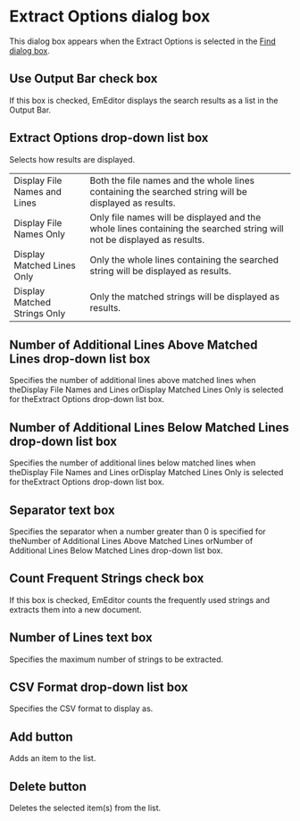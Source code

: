 # Extract Options dialog box

This dialog box appears when the
Extract Options is selected in the [Find dialog box](../find/index).

## Use Output Bar check box

If this box is checked, EmEditor displays the search results as a list in the Output Bar.

## Extract Options drop-down list box

Selects how results are displayed.

|     |     |
| --- | --- |
|Display File Names and Lines | Both the file names and the whole lines containing the searched string will be displayed as results. |
|Display File Names Only | Only file names will be displayed and the whole lines containing the searched string will not be displayed as results. |
|Display Matched Lines Only | Only the whole lines containing the searched string will be displayed as results. |
|Display Matched Strings Only | Only the matched strings will be displayed as results. |

## Number of Additional Lines Above Matched Lines drop-down list box

Specifies the number of additional lines above matched lines when theDisplay File Names and Lines orDisplay Matched Lines Only is selected for theExtract Options drop-down list box.

## Number of Additional Lines Below Matched Lines drop-down list box

Specifies the number of additional lines below matched lines when theDisplay File Names and Lines orDisplay Matched Lines Only is selected for theExtract Options drop-down list box.

## Separator text box

Specifies the separator when a number greater than 0 is specified for theNumber of Additional Lines Above Matched Lines orNumber of Additional Lines Below Matched Lines drop-down list box.

## Count Frequent Strings check box

If this box is checked, EmEditor counts the frequently used strings and extracts them into a new document.

## Number of Lines text box

Specifies the maximum number of strings to be extracted.

## CSV Format drop-down list box

Specifies the CSV format to display as.

## Add button

Adds an item to the list.

## Delete button

Deletes the selected item(s) from the list.

